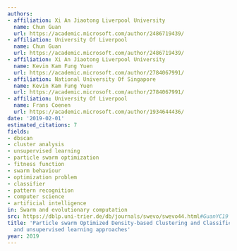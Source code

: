 ```yaml
---
authors:
- affiliation: Xi An Jiaotong Liverpool University
  name: Chun Guan
  url: https://academic.microsoft.com/author/2486719439/
- affiliation: University Of Liverpool
  name: Chun Guan
  url: https://academic.microsoft.com/author/2486719439/
- affiliation: Xi An Jiaotong Liverpool University
  name: Kevin Kam Fung Yuen
  url: https://academic.microsoft.com/author/2784067991/
- affiliation: National University Of Singapore
  name: Kevin Kam Fung Yuen
  url: https://academic.microsoft.com/author/2784067991/
- affiliation: University Of Liverpool
  name: Frans Coenen
  url: https://academic.microsoft.com/author/1934644436/
date: '2019-02-01'
estimated_citations: 7
fields:
- dbscan
- cluster analysis
- unsupervised learning
- particle swarm optimization
- fitness function
- swarm behaviour
- optimization problem
- classifier
- pattern recognition
- computer science
- artificial intelligence
in: Swarm and evolutionary computation
src: https://dblp.uni-trier.de/db/journals/swevo/swevo44.html#GuanYC19
title: 'Particle swarm Optimized Density-based Clustering and Classification: Supervised
  and unsupervised learning approaches'
year: 2019
---
```


